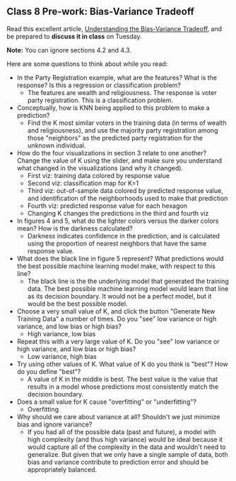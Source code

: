 ## Class 8 Pre-work: Bias-Variance Tradeoff

Read this excellent article, [Understanding the Bias-Variance Tradeoff](http://scott.fortmann-roe.com/docs/BiasVariance.html), and be prepared to **discuss it in class** on Tuesday.

**Note:** You can ignore sections 4.2 and 4.3.

Here are some questions to think about while you read:
* In the Party Registration example, what are the features? What is the response? Is this a regression or classification problem?
    * The features are wealth and religiousness. The response is voter party registration. This is a classification problem.
* Conceptually, how is KNN being applied to this problem to make a prediction?
    * Find the K most similar voters in the training data (in terms of wealth and religiousness), and use the majority party registration among those "neighbors" as the predicted party registration for the unknown individual.
* How do the four visualizations in section 3 relate to one another? Change the value of K using the slider, and make sure you understand what changed in the visualizations (and why it changed).
    * First viz: training data colored by response value
    * Second viz: classification map for K=1
    * Third viz: out-of-sample data colored by predicted response value, and identification of the neighborhoods used to make that prediction
    * Fourth viz: predicted response value for each hexagon
    * Changing K changes the predictions in the third and fourth viz
* In figures 4 and 5, what do the lighter colors versus the darker colors mean? How is the darkness calculated?
    * Darkness indicates confidence in the prediction, and is calculated using the proportion of nearest neighbors that have the same response value.
* What does the black line in figure 5 represent? What predictions would the best possible machine learning model make, with respect to this line?
    * The black line is the the underlying model that generated the training data. The best possible machine learning model would learn that line as its decision boundary. It would not be a perfect model, but it would be the best possible model.
* Choose a very small value of K, and click the button "Generate New Training Data" a number of times. Do you "see" low variance or high variance, and low bias or high bias?
    * High variance, low bias
* Repeat this with a very large value of K. Do you "see" low variance or high variance, and low bias or high bias?
    * Low variance, high bias
* Try using other values of K. What value of K do you think is "best"? How do you define "best"?
    * A value of K in the middle is best. The best value is the value that results in a model whose predictions most consistently match the decision boundary.
* Does a small value for K cause "overfitting" or "underfitting"?
    * Overfitting
* Why should we care about variance at all? Shouldn't we just minimize bias and ignore variance?
    * If you had all of the possible data (past and future), a model with high complexity (and thus high variance) would be ideal because it would capture all of the complexity in the data and wouldn't need to generalize. But given that we only have a single sample of data, both bias and variance contribute to prediction error and should be appropriately balanced.
